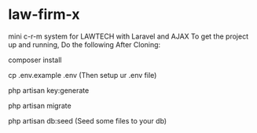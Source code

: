 # law-firm-x
mini c-r-m system for LAWTECH with Laravel and AJAX
To get the project up and running, Do the following After Cloning:

composer install

cp .env.example .env (Then setup ur .env file)

php artisan key:generate

php artisan migrate

php artisan db:seed (Seed some files to your db)
